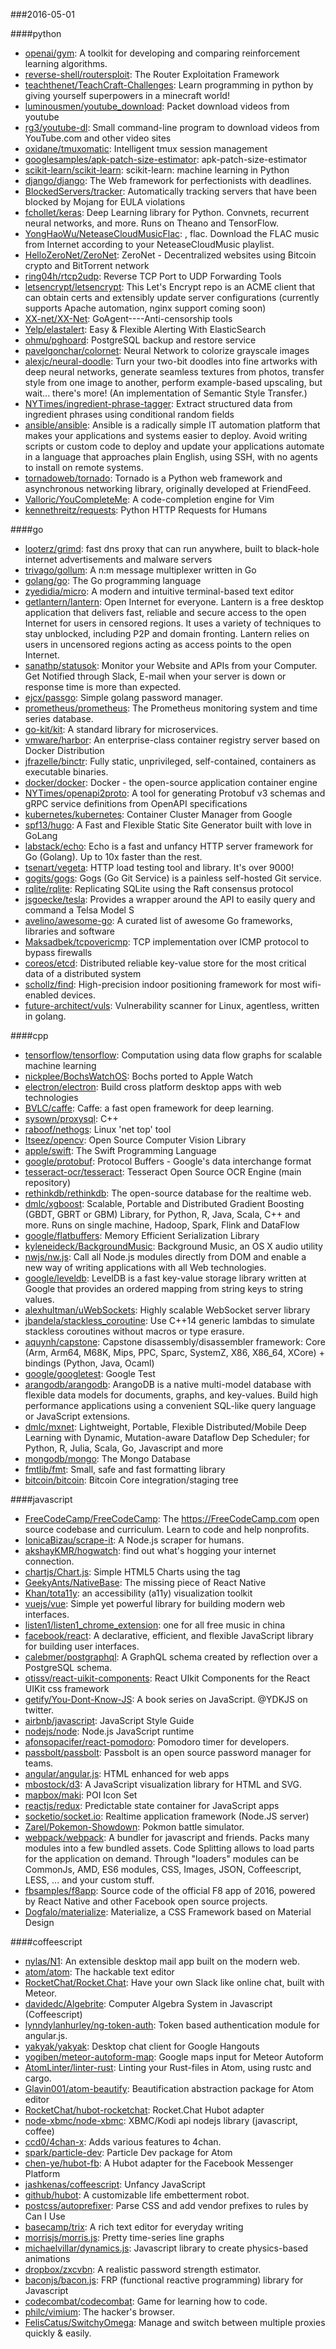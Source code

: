 ###2016-05-01

####python
* [openai/gym](https://github.com/openai/gym): A toolkit for developing and comparing reinforcement learning algorithms.
* [reverse-shell/routersploit](https://github.com/reverse-shell/routersploit): The Router Exploitation Framework
* [teachthenet/TeachCraft-Challenges](https://github.com/teachthenet/TeachCraft-Challenges): Learn programming in python by giving yourself superpowers in a minecraft world!
* [luminousmen/youtube_download](https://github.com/luminousmen/youtube_download): Packet download videos from youtube
* [rg3/youtube-dl](https://github.com/rg3/youtube-dl): Small command-line program to download videos from YouTube.com and other video sites
* [oxidane/tmuxomatic](https://github.com/oxidane/tmuxomatic): Intelligent tmux session management
* [googlesamples/apk-patch-size-estimator](https://github.com/googlesamples/apk-patch-size-estimator): apk-patch-size-estimator
* [scikit-learn/scikit-learn](https://github.com/scikit-learn/scikit-learn): scikit-learn: machine learning in Python
* [django/django](https://github.com/django/django): The Web framework for perfectionists with deadlines.
* [BlockedServers/tracker](https://github.com/BlockedServers/tracker): Automatically tracking servers that have been blocked by Mojang for EULA violations
* [fchollet/keras](https://github.com/fchollet/keras): Deep Learning library for Python. Convnets, recurrent neural networks, and more. Runs on Theano and TensorFlow.
* [YongHaoWu/NeteaseCloudMusicFlac](https://github.com/YongHaoWu/NeteaseCloudMusicFlac): , flac. Download the FLAC music from Internet according to your NeteaseCloudMusic playlist.
* [HelloZeroNet/ZeroNet](https://github.com/HelloZeroNet/ZeroNet): ZeroNet - Decentralized websites using Bitcoin crypto and BitTorrent network
* [ring04h/rtcp2udp](https://github.com/ring04h/rtcp2udp): Reverse TCP Port to UDP Forwarding Tools
* [letsencrypt/letsencrypt](https://github.com/letsencrypt/letsencrypt): This Let's Encrypt repo is an ACME client that can obtain certs and extensibly update server configurations (currently supports Apache automation, nginx support coming soon)
* [XX-net/XX-Net](https://github.com/XX-net/XX-Net): GoAgent----Anti-censorship tools
* [Yelp/elastalert](https://github.com/Yelp/elastalert): Easy & Flexible Alerting With ElasticSearch
* [ohmu/pghoard](https://github.com/ohmu/pghoard): PostgreSQL backup and restore service
* [pavelgonchar/colornet](https://github.com/pavelgonchar/colornet): Neural Network to colorize grayscale images
* [alexjc/neural-doodle](https://github.com/alexjc/neural-doodle): Turn your two-bit doodles into fine artworks with deep neural networks, generate seamless textures from photos, transfer style from one image to another, perform example-based upscaling, but wait... there's more! (An implementation of Semantic Style Transfer.)
* [NYTimes/ingredient-phrase-tagger](https://github.com/NYTimes/ingredient-phrase-tagger): Extract structured data from ingredient phrases using conditional random fields
* [ansible/ansible](https://github.com/ansible/ansible): Ansible is a radically simple IT automation platform that makes your applications and systems easier to deploy. Avoid writing scripts or custom code to deploy and update your applications automate in a language that approaches plain English, using SSH, with no agents to install on remote systems.
* [tornadoweb/tornado](https://github.com/tornadoweb/tornado): Tornado is a Python web framework and asynchronous networking library, originally developed at FriendFeed.
* [Valloric/YouCompleteMe](https://github.com/Valloric/YouCompleteMe): A code-completion engine for Vim
* [kennethreitz/requests](https://github.com/kennethreitz/requests): Python HTTP Requests for Humans

####go
* [looterz/grimd](https://github.com/looterz/grimd): fast dns proxy that can run anywhere, built to black-hole internet advertisements and malware servers
* [trivago/gollum](https://github.com/trivago/gollum): A n:m message multiplexer written in Go
* [golang/go](https://github.com/golang/go): The Go programming language
* [zyedidia/micro](https://github.com/zyedidia/micro): A modern and intuitive terminal-based text editor
* [getlantern/lantern](https://github.com/getlantern/lantern): Open Internet for everyone. Lantern is a free desktop application that delivers fast, reliable and secure access to the open Internet for users in censored regions. It uses a variety of techniques to stay unblocked, including P2P and domain fronting. Lantern relies on users in uncensored regions acting as access points to the open Internet.
* [sanathp/statusok](https://github.com/sanathp/statusok): Monitor your Website and APIs from your Computer. Get Notified through Slack, E-mail when your server is down or response time is more than expected.
* [ejcx/passgo](https://github.com/ejcx/passgo): Simple golang password manager.
* [prometheus/prometheus](https://github.com/prometheus/prometheus): The Prometheus monitoring system and time series database.
* [go-kit/kit](https://github.com/go-kit/kit): A standard library for microservices.
* [vmware/harbor](https://github.com/vmware/harbor): An enterprise-class container registry server based on Docker Distribution
* [jfrazelle/binctr](https://github.com/jfrazelle/binctr): Fully static, unprivileged, self-contained, containers as executable binaries.
* [docker/docker](https://github.com/docker/docker): Docker - the open-source application container engine
* [NYTimes/openapi2proto](https://github.com/NYTimes/openapi2proto): A tool for generating Protobuf v3 schemas and gRPC service definitions from OpenAPI specifications
* [kubernetes/kubernetes](https://github.com/kubernetes/kubernetes): Container Cluster Manager from Google
* [spf13/hugo](https://github.com/spf13/hugo): A Fast and Flexible Static Site Generator built with love in GoLang
* [labstack/echo](https://github.com/labstack/echo): Echo is a fast and unfancy HTTP server framework for Go (Golang). Up to 10x faster than the rest.
* [tsenart/vegeta](https://github.com/tsenart/vegeta): HTTP load testing tool and library. It's over 9000!
* [gogits/gogs](https://github.com/gogits/gogs): Gogs (Go Git Service) is a painless self-hosted Git service.
* [rqlite/rqlite](https://github.com/rqlite/rqlite): Replicating SQLite using the Raft consensus protocol
* [jsgoecke/tesla](https://github.com/jsgoecke/tesla): Provides a wrapper around the API to easily query and command a Telsa Model S
* [avelino/awesome-go](https://github.com/avelino/awesome-go): A curated list of awesome Go frameworks, libraries and software
* [Maksadbek/tcpovericmp](https://github.com/Maksadbek/tcpovericmp): TCP implementation over ICMP protocol to bypass firewalls
* [coreos/etcd](https://github.com/coreos/etcd): Distributed reliable key-value store for the most critical data of a distributed system
* [schollz/find](https://github.com/schollz/find): High-precision indoor positioning framework for most wifi-enabled devices.
* [future-architect/vuls](https://github.com/future-architect/vuls): Vulnerability scanner for Linux, agentless, written in golang.

####cpp
* [tensorflow/tensorflow](https://github.com/tensorflow/tensorflow): Computation using data flow graphs for scalable machine learning
* [nickplee/BochsWatchOS](https://github.com/nickplee/BochsWatchOS): Bochs ported to Apple Watch
* [electron/electron](https://github.com/electron/electron): Build cross platform desktop apps with web technologies
* [BVLC/caffe](https://github.com/BVLC/caffe): Caffe: a fast open framework for deep learning.
* [sysown/proxysql](https://github.com/sysown/proxysql): C++
* [raboof/nethogs](https://github.com/raboof/nethogs): Linux 'net top' tool
* [Itseez/opencv](https://github.com/Itseez/opencv): Open Source Computer Vision Library
* [apple/swift](https://github.com/apple/swift): The Swift Programming Language
* [google/protobuf](https://github.com/google/protobuf): Protocol Buffers - Google's data interchange format
* [tesseract-ocr/tesseract](https://github.com/tesseract-ocr/tesseract): Tesseract Open Source OCR Engine (main repository)
* [rethinkdb/rethinkdb](https://github.com/rethinkdb/rethinkdb): The open-source database for the realtime web.
* [dmlc/xgboost](https://github.com/dmlc/xgboost): Scalable, Portable and Distributed Gradient Boosting (GBDT, GBRT or GBM) Library, for Python, R, Java, Scala, C++ and more. Runs on single machine, Hadoop, Spark, Flink and DataFlow
* [google/flatbuffers](https://github.com/google/flatbuffers): Memory Efficient Serialization Library
* [kyleneideck/BackgroundMusic](https://github.com/kyleneideck/BackgroundMusic): Background Music, an OS X audio utility
* [nwjs/nw.js](https://github.com/nwjs/nw.js): Call all Node.js modules directly from DOM and enable a new way of writing applications with all Web technologies.
* [google/leveldb](https://github.com/google/leveldb): LevelDB is a fast key-value storage library written at Google that provides an ordered mapping from string keys to string values.
* [alexhultman/uWebSockets](https://github.com/alexhultman/uWebSockets): Highly scalable WebSocket server library
* [jbandela/stackless_coroutine](https://github.com/jbandela/stackless_coroutine): Use C++14 generic lambdas to simulate stackless coroutines without macros or type erasure.
* [aquynh/capstone](https://github.com/aquynh/capstone): Capstone disassembly/disassembler framework: Core (Arm, Arm64, M68K, Mips, PPC, Sparc, SystemZ, X86, X86_64, XCore) + bindings (Python, Java, Ocaml)
* [google/googletest](https://github.com/google/googletest): Google Test
* [arangodb/arangodb](https://github.com/arangodb/arangodb): ArangoDB is a native multi-model database with flexible data models for documents, graphs, and key-values. Build high performance applications using a convenient SQL-like query language or JavaScript extensions.
* [dmlc/mxnet](https://github.com/dmlc/mxnet): Lightweight, Portable, Flexible Distributed/Mobile Deep Learning with Dynamic, Mutation-aware Dataflow Dep Scheduler; for Python, R, Julia, Scala, Go, Javascript and more
* [mongodb/mongo](https://github.com/mongodb/mongo): The Mongo Database
* [fmtlib/fmt](https://github.com/fmtlib/fmt): Small, safe and fast formatting library
* [bitcoin/bitcoin](https://github.com/bitcoin/bitcoin): Bitcoin Core integration/staging tree

####javascript
* [FreeCodeCamp/FreeCodeCamp](https://github.com/FreeCodeCamp/FreeCodeCamp): The https://FreeCodeCamp.com open source codebase and curriculum. Learn to code and help nonprofits.
* [IonicaBizau/scrape-it](https://github.com/IonicaBizau/scrape-it): A Node.js scraper for humans.
* [akshayKMR/hogwatch](https://github.com/akshayKMR/hogwatch): find out what's hogging your internet connection.
* [chartjs/Chart.js](https://github.com/chartjs/Chart.js): Simple HTML5 Charts using the <canvas> tag
* [GeekyAnts/NativeBase](https://github.com/GeekyAnts/NativeBase): The missing piece of React Native
* [Khan/tota11y](https://github.com/Khan/tota11y): an accessibility (a11y) visualization toolkit
* [vuejs/vue](https://github.com/vuejs/vue): Simple yet powerful library for building modern web interfaces.
* [listen1/listen1_chrome_extension](https://github.com/listen1/listen1_chrome_extension): one for all free music in china
* [facebook/react](https://github.com/facebook/react): A declarative, efficient, and flexible JavaScript library for building user interfaces.
* [calebmer/postgraphql](https://github.com/calebmer/postgraphql): A GraphQL schema created by reflection over a PostgreSQL schema.
* [otissv/react-uikit-components](https://github.com/otissv/react-uikit-components): React UIkit Components for the React UIKit css framework
* [getify/You-Dont-Know-JS](https://github.com/getify/You-Dont-Know-JS): A book series on JavaScript. @YDKJS on twitter.
* [airbnb/javascript](https://github.com/airbnb/javascript): JavaScript Style Guide
* [nodejs/node](https://github.com/nodejs/node): Node.js JavaScript runtime
* [afonsopacifer/react-pomodoro](https://github.com/afonsopacifer/react-pomodoro): Pomodoro timer for developers.
* [passbolt/passbolt](https://github.com/passbolt/passbolt): Passbolt is an open source password manager for teams.
* [angular/angular.js](https://github.com/angular/angular.js): HTML enhanced for web apps
* [mbostock/d3](https://github.com/mbostock/d3): A JavaScript visualization library for HTML and SVG.
* [mapbox/maki](https://github.com/mapbox/maki): POI Icon Set
* [reactjs/redux](https://github.com/reactjs/redux): Predictable state container for JavaScript apps
* [socketio/socket.io](https://github.com/socketio/socket.io): Realtime application framework (Node.JS server)
* [Zarel/Pokemon-Showdown](https://github.com/Zarel/Pokemon-Showdown): Pokmon battle simulator.
* [webpack/webpack](https://github.com/webpack/webpack): A bundler for javascript and friends. Packs many modules into a few bundled assets. Code Splitting allows to load parts for the application on demand. Through "loaders" modules can be CommonJs, AMD, ES6 modules, CSS, Images, JSON, Coffeescript, LESS, ... and your custom stuff.
* [fbsamples/f8app](https://github.com/fbsamples/f8app): Source code of the official F8 app of 2016, powered by React Native and other Facebook open source projects.
* [Dogfalo/materialize](https://github.com/Dogfalo/materialize): Materialize, a CSS Framework based on Material Design

####coffeescript
* [nylas/N1](https://github.com/nylas/N1): An extensible desktop mail app built on the modern web.
* [atom/atom](https://github.com/atom/atom): The hackable text editor
* [RocketChat/Rocket.Chat](https://github.com/RocketChat/Rocket.Chat): Have your own Slack like online chat, built with Meteor.
* [davidedc/Algebrite](https://github.com/davidedc/Algebrite): Computer Algebra System in Javascript (Coffeescript)
* [lynndylanhurley/ng-token-auth](https://github.com/lynndylanhurley/ng-token-auth): Token based authentication module for angular.js.
* [yakyak/yakyak](https://github.com/yakyak/yakyak): Desktop chat client for Google Hangouts
* [yogiben/meteor-autoform-map](https://github.com/yogiben/meteor-autoform-map): Google maps input for Meteor Autoform
* [AtomLinter/linter-rust](https://github.com/AtomLinter/linter-rust): Linting your Rust-files in Atom, using rustc and cargo.
* [Glavin001/atom-beautify](https://github.com/Glavin001/atom-beautify): Beautification abstraction package for Atom editor
* [RocketChat/hubot-rocketchat](https://github.com/RocketChat/hubot-rocketchat): Rocket.Chat Hubot adapter
* [node-xbmc/node-xbmc](https://github.com/node-xbmc/node-xbmc): XBMC/Kodi api nodejs library (javascript, coffee)
* [ccd0/4chan-x](https://github.com/ccd0/4chan-x): Adds various features to 4chan.
* [spark/particle-dev](https://github.com/spark/particle-dev): Particle Dev package for Atom
* [chen-ye/hubot-fb](https://github.com/chen-ye/hubot-fb): A Hubot adapter for the Facebook Messenger Platform
* [jashkenas/coffeescript](https://github.com/jashkenas/coffeescript): Unfancy JavaScript
* [github/hubot](https://github.com/github/hubot): A customizable life embetterment robot.
* [postcss/autoprefixer](https://github.com/postcss/autoprefixer): Parse CSS and add vendor prefixes to rules by Can I Use
* [basecamp/trix](https://github.com/basecamp/trix): A rich text editor for everyday writing
* [morrisjs/morris.js](https://github.com/morrisjs/morris.js): Pretty time-series line graphs
* [michaelvillar/dynamics.js](https://github.com/michaelvillar/dynamics.js): Javascript library to create physics-based animations
* [dropbox/zxcvbn](https://github.com/dropbox/zxcvbn): A realistic password strength estimator.
* [baconjs/bacon.js](https://github.com/baconjs/bacon.js): FRP (functional reactive programming) library for Javascript
* [codecombat/codecombat](https://github.com/codecombat/codecombat): Game for learning how to code.
* [philc/vimium](https://github.com/philc/vimium): The hacker's browser.
* [FelisCatus/SwitchyOmega](https://github.com/FelisCatus/SwitchyOmega): Manage and switch between multiple proxies quickly & easily.
